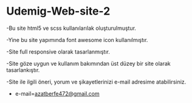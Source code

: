 # Udemig-Web-site-2

-Bu site  html5 ve scss kullanılarılak oluşturulmuştur.

-Yine bu site yapımında font awesome icon kullanılmıştır.

-Site full responsive olarak tasarlanmıştır.

-Site göze uygun ve kullanım bakımından üst düzey bir site olarak tasarlankıştır.

-Site ile ilgili öneri, yorum ve şikayetlerinizi e-mail adresime atabilirsiniz.

-    e-mail=azatberfe472@gmail.com
